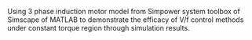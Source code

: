 Using 3 phase induction motor model from Simpower system toolbox of Simscape of MATLAB to demonstrate the efficacy of V/f control methods under constant torque region through simulation results.
